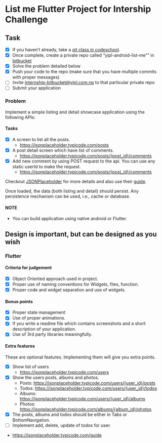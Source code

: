 # List me Flutter Project for Intership Challenge

## Task

- [x] If you haven’t already, take a [git class in codeschool](https://www.codeschool.com/courses/try-git).
- [x] Once complete, create a private repo called “yipl-android-list-me”” in [bitbucket](https://bitbucket.org)
- [x] Solve the problem detailed below
- [x] Push your code to the repo (make sure that you have multiple commits with proper messages)
- [ ] Invite internship-bitbucket@yipl.com.np to that particular private repo
- [ ] Submit your application

### Problem

Implement a simple listing and detail showcase application using the following APIs:

#### Tasks

- [x] A screen to list all the posts.
  - <https://jsonplaceholder.typicode.com/posts>
- [x] A post detail screen which have list of comments.
  - <https://jsonplaceholder.typicode.com/posts/{post_id}/comments>
- [x] Add new comment by using POST request to the api. You can use any static userId to make the request.
  - <https://jsonplaceholder.typicode.com/posts/{post_id}/comments>

Checkout [JSONPlaceholder](https://jsonplaceholder.typicode.com/) for more details and also use their [guide](https://jsonplaceholder.typicode.com/guide/).

Once loaded, the data (both listing and detail) should persist. Any persistence mechanism can be used, i.e., cache or database.

#### NOTE

- You can build application using native android or Flutter.

## Design is important, but can be designed as you wish

### Flutter

#### Criteria for judgement

- [x] Object Oriented approach used in project.
- [x] Proper use of naming conventions for Widgets, files, function.
- [x] Proper code and widget separation and use of widgets.

#### Bonus points

- [x] Proper state management
- [x] Use of proper animations.
- [x] If you write a readme file which contains screenshots and a short description of your application.
- [x] Use of 3rd party libraries meaningfully.

#### Extra features

These are optional features. Implementing them will give you extra points.

- [x] Show list of users
  - <https://jsonplaceholder.typicode.com/users>
- [x] Show the users posts, albums and photos.
  - Posts: <https://jsonplaceholder.typicode.com/users/{user_id}/posts>
  - Todos: <https://jsonplaceholder.typicode.com/users/{user_id}/todos>
  - Albums: <https://jsonplaceholder.typicode.com/users/{user_id}/albums>
  - Photos: <https://jsonplaceholder.typicode.com/albums/{album_id}/photos>
- [x] The posts, albums and todos should be either in Tabs or BottomNavigation.
- [ ] Implement add, delete, update of todos for user.

- <https://jsonplaceholder.typicode.com/guide>

